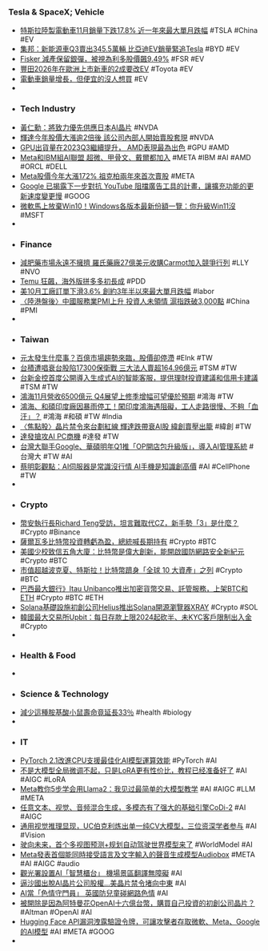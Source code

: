 ### Tesla & SpaceX; Vehicle
- [特斯拉陸製電動車11月銷量下跌17.8% 近一年來最大單月跌幅](https://news.cnyes.com/news/id/5399178) #TSLA #China #EV
- [集邦：新能源車Q3賣出345.5萬輛 比亞迪EV銷量緊追Tesla](https://tw.news.yahoo.com/集邦-新能源車q3賣出345-5萬輛-比亞迪ev銷量緊追tesla-023104417.html) #BYD #EV
- [Fisker 減產保留銀彈，被視為利多股價飆9.49%](https://finance.technews.tw/2023/12/04/fisker-production-cuts-started-in-december/) #FSR #EV
- [豐田2026年在歐洲上市新車的2成要改EV](https://zh.cn.nikkei.com/industry/icar/54207-2023-12-04-11-10-25.html) #Toyota #EV
- [電動車銷量增長，但便宜的沒人想買](https://technews.tw/2023/12/04/luxury-ev-are-more-welcome/) #EV
-
- ### Tech Industry
- [黃仁勳：將致力優先供應日本AI晶片](https://wantrich.chinatimes.com/news/20231205900700-420201) #NVDA
- [輝達今年股價大漲逾2倍後 該公司內部人開始賣股套現](https://m.cnyes.com/news/id/5399224) #NVDA
- [GPU出貨量在2023Q3繼續提升， AMD表現最為出色](https://news.xfastest.com/nvidia/134465/gpu-3/) #GPU #AMD
- [Meta和IBM組AI聯盟 超微、甲骨文、戴爾都加入](https://udn.com/news/story/6811/7619602) #META #IBM #AI #AMD #ORCL #DELL
- [Meta股價今年大漲172% 祖克柏兩年來首次賣股](https://news.cnyes.com/news/id/5399278) #META
- [Google 已揭露下一步對抗 YouTube 阻擋廣告工具的計畫，讓擴充功能的更新速度變更慢](https://www.kocpc.com.tw/archives/523446) #GOOG
- [微軟馬上放棄Win10！Windows各版本最新份額一覽：你升級Win11沒](https://news.xfastest.com/minecraft/134456/microsoft-win11/) #MSFT
-
- ### Finance
- [減肥藥市場永遠不擁擠 羅氏藥廠27億美元收購Carmot加入競爭行列](https://m.cnyes.com/news/id/5399222) #LLY #NVO
- [Temu 狂飆，海外版拼多多初長成](https://technews.tw/2023/12/05/temu-keep-growing/) #PDD
- [美10月工廠訂單下滑3.6% 創約3年半以來最大單月跌幅](https://news.cnyes.com/news/id/5399337) #labor
- [〈陸港盤後〉中國服務業PMI上升 投資人未領情 滬指跌破3,000點](https://news.cnyes.com/news/id/5399906) #China #PMI
-
- ### Taiwan
- [元太發生什麼事？百億市場趨勢來臨，股價卻停滯](https://uanalyze.com.tw/articles/788004183) #EInk #TW
- [台積遭唱衰台股陷17300保衛戰 三大法人賣超164.96億元](https://news.cnyes.com/news/id/5399676) #TSM #TW
- [台新金控首度公開導入生成式AI的智能客服，提供理財投資建議和信用卡建議](https://www.ithome.com.tw/news/160151) #TSM #TW
- [鴻海11月營收6500億元 Q4展望上修季增幅可望優於預期](https://news.cnyes.com/news/id/5399909) #鴻海 #TW
- [鴻海、和碩印度廠因暴雨停工！闖印度鴻海遇阻礙，工人走路很慢、不夠「血汗」？](https://www.bnext.com.tw/article/77616/foxconn-india-iphone-production) #鴻海 #和碩 #TW #India
- [〈焦點股〉晶片禁令來台劃紅線 輝達跌帶衰AI股 緯創賣壓出籠](https://m.cnyes.com/news/id/5399678) #緯創 #TW
- [達發搶攻AI PC商機](https://money.udn.com/money/story/5710/7617963) #達發 #TW
- [台灣大聯手Google、華碩明年Q1推「OP開店包升級版」，導入AI管理系統](https://tw.stock.yahoo.com/news/台灣大聯手google-華碩明年q1推-op開店包升級版-導入ai管理系統-085037505.html) #台灣大 #TW #AI
- [蔡明彰觀點：AI伺服器是常識沒行情 AI手機是知識創高價](https://news.cnyes.com/news/id/5398689) #AI #CellPhone #TW
-
- ### Crypto
- [幣安執行長Richard Teng受訪，坦言難取代CZ，新手勢「3」是什麼？](https://abmedia.io/interview-with-ceo-richard-teng) #Crypto #Binance
- [薩爾瓦多比特幣投資轉虧為盈，總統喊長期持有](https://finance.technews.tw/2023/12/05/bitcoin-investment-in-el-salvador-turns-profit/) #Crypto #BTC
- [美國少校致信五角大廈：比特幣是偉大創新，能開啟國防網路安全新紀元](https://www.blocktempo.com/us-space-force-btc-is-the-internet-revolution/) #Crypto #BTC
- [市值超越波克夏、特斯拉！比特幣躋身「全球 10 大資產」之列](https://blockcast.it/2023/12/04/bitcoin-market-cap-overtakes-berkshire-hathaway-tesla/) #Crypto #BTC
- [巴西最大銀行》Itau Unibanco推出加密貨幣交易、託管服務，上架BTC和ETH](https://www.blocktempo.com/itau-unibanco-launches-cryptocurrency-trading-service/) #Crypto #BTC #ETH
- [Solana基礎設施初創公司Helius推出Solana開源瀏覽器XRAY](https://news.cnyes.com/news/id/5399809) #Crypto #SOL
- [韓國最大交易所Upbit：每日存款上限2024起砍半、未KYC客戶限制出入金](https://www.blocktempo.com/kbank-account-limit-will-be-changed/) #Crypto
-
- ### Health & Food
-
- ### Science & Technology
- [減少這種胺基酸小鼠壽命竟延長33％](https://www.ctee.com.tw/news/20231204700439-431401) #health #biology
-
- ### IT
- [PyTorch 2.1改進CPU支援最佳化AI模型運算效能](https://www.ithome.com.tw/news/160115) #PyTorch #AI
- [不是大模型全局微调不起，只是LoRA更有性价比，教程已经准备好了](https://www.jiqizhixin.com/articles/2023-12-04-14) #AI #AIGC #LoRA
- [Meta教你5步学会用Llama2：我见过最简单的大模型教学](https://www.jiqizhixin.com/articles/2023-12-04-6) #AI #AIGC #LLM #META
- [任意文本、视觉、音频混合生成，多模态有了强大的基础引擎CoDi-2](https://www.jiqizhixin.com/articles/2023-12-04-8) #AI #AIGC
- [通用视觉推理显现，UC伯克利炼出单一纯CV大模型，三位资深学者参与](https://www.jiqizhixin.com/articles/2023-12-04-15) #AI #Vision
- [驶向未来，首个多视图预测+规划自动驾驶世界模型来了](https://www.jiqizhixin.com/articles/2023-12-04-7) #WorldModel #AI
- [Meta發表首個能同時接受語言及文字輸入的聲音生成模型Audiobox](https://www.ithome.com.tw/news/160146) #META #AI #AIGC #audio
- [觀光署設置AI「智慧櫃台」 機場景區翻譯無障礙](https://www.rti.org.tw/news/view/id/2188734) #AI
- [逼沙國出脫AI晶片公司股權…美晶片禁令堵向中東](https://www.chinatimes.com/newspapers/20231205000113-260202) #AI
- [AI當「色情守門員」 英國防兒童碰網路色情](https://ec.ltn.com.tw/article/breakingnews/4511270) #AI
- [被開除是因為阿特曼花OpenAI十六億台幣，購買自己投資的初創公司晶片？](https://www.techbang.com/posts/111573-altman-openai-startups-chip) #Altman #OpenAI #AI
- [Hugging Face API漏洞洩露驗證令牌，可讓攻擊者存取微軟、Meta、Google的AI模型](https://www.ithome.com.tw/news/160166) #AI #META #GOOG
-